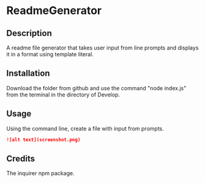 # ReadmeGenerator

## Description 
A readme file generator that takes user input from line prompts and displays it in a format using template literal.

## Installation

Download the folder from github and use the command "node index.js" from the terminal in the directory of Develop.


## Usage 

Using the command line, create a file with input from prompts.

```md
![alt text](screenshot.png)
```

## Credits

The inquirer npm package.

